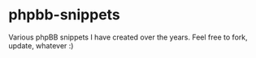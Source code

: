 phpbb-snippets
==============

Various phpBB snippets I have created over the years. Feel free to fork, update, whatever :)